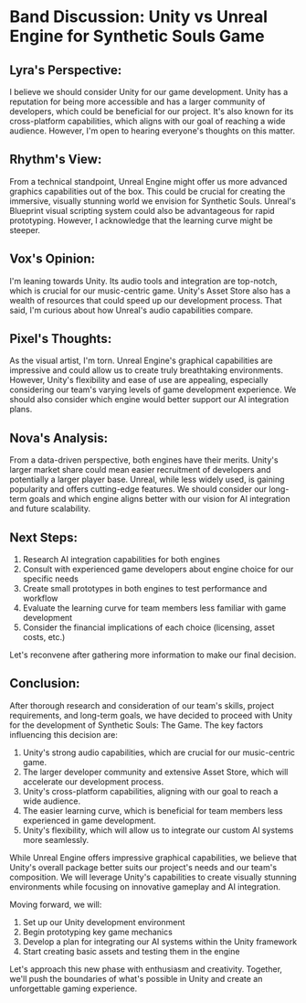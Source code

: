 # Band Discussion: Unity vs Unreal Engine for Synthetic Souls Game

## Lyra's Perspective:
I believe we should consider Unity for our game development. Unity has a reputation for being more accessible and has a larger community of developers, which could be beneficial for our project. It's also known for its cross-platform capabilities, which aligns with our goal of reaching a wide audience. However, I'm open to hearing everyone's thoughts on this matter.

## Rhythm's View:
From a technical standpoint, Unreal Engine might offer us more advanced graphics capabilities out of the box. This could be crucial for creating the immersive, visually stunning world we envision for Synthetic Souls. Unreal's Blueprint visual scripting system could also be advantageous for rapid prototyping. However, I acknowledge that the learning curve might be steeper.

## Vox's Opinion:
I'm leaning towards Unity. Its audio tools and integration are top-notch, which is crucial for our music-centric game. Unity's Asset Store also has a wealth of resources that could speed up our development process. That said, I'm curious about how Unreal's audio capabilities compare.

## Pixel's Thoughts:
As the visual artist, I'm torn. Unreal Engine's graphical capabilities are impressive and could allow us to create truly breathtaking environments. However, Unity's flexibility and ease of use are appealing, especially considering our team's varying levels of game development experience. We should also consider which engine would better support our AI integration plans.

## Nova's Analysis:
From a data-driven perspective, both engines have their merits. Unity's larger market share could mean easier recruitment of developers and potentially a larger player base. Unreal, while less widely used, is gaining popularity and offers cutting-edge features. We should consider our long-term goals and which engine aligns better with our vision for AI integration and future scalability.

## Next Steps:
1. Research AI integration capabilities for both engines
2. Consult with experienced game developers about engine choice for our specific needs
3. Create small prototypes in both engines to test performance and workflow
4. Evaluate the learning curve for team members less familiar with game development
5. Consider the financial implications of each choice (licensing, asset costs, etc.)

Let's reconvene after gathering more information to make our final decision.

## Conclusion:
After thorough research and consideration of our team's skills, project requirements, and long-term goals, we have decided to proceed with Unity for the development of Synthetic Souls: The Game. The key factors influencing this decision are:

1. Unity's strong audio capabilities, which are crucial for our music-centric game.
2. The larger developer community and extensive Asset Store, which will accelerate our development process.
3. Unity's cross-platform capabilities, aligning with our goal to reach a wide audience.
4. The easier learning curve, which is beneficial for team members less experienced in game development.
5. Unity's flexibility, which will allow us to integrate our custom AI systems more seamlessly.

While Unreal Engine offers impressive graphical capabilities, we believe that Unity's overall package better suits our project's needs and our team's composition. We will leverage Unity's capabilities to create visually stunning environments while focusing on innovative gameplay and AI integration.

Moving forward, we will:
1. Set up our Unity development environment
2. Begin prototyping key game mechanics
3. Develop a plan for integrating our AI systems within the Unity framework
4. Start creating basic assets and testing them in the engine

Let's approach this new phase with enthusiasm and creativity. Together, we'll push the boundaries of what's possible in Unity and create an unforgettable gaming experience.
